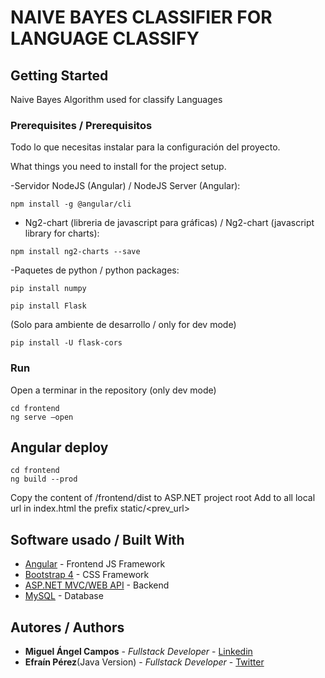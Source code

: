 # NAIVE BAYES CLASSIFIER FOR LANGUAGE CLASSIFY

## Getting Started  

Naive Bayes Algorithm used for classify Languages

### Prerequisites / Prerequisitos

Todo lo que necesitas instalar para la configuración del proyecto.

What things you need to install for the project setup.

-Servidor NodeJS (Angular) / NodeJS Server (Angular):

```
npm install -g @angular/cli
```
- Ng2-chart (libreria de javascript para gráficas) / Ng2-chart (javascript library for charts):
```
npm install ng2-charts --save
```
-Paquetes de python / python packages:

```
pip install numpy
```

```
pip install Flask
```
(Solo para ambiente de desarrollo / only for dev mode)
```
pip install -U flask-cors
```

###  Run
Open a terminar in the repository (only dev mode)
```
cd frontend 
ng serve –open
``` 
## Angular deploy
```
cd frontend 
ng build --prod
``` 
Copy the content of /frontend/dist to ASP.NET project root
Add to all local url in index.html the prefix static/<prev_url>

## Software usado / Built With
 
* [Angular](https://angular.io/) - Frontend JS Framework
* [Bootstrap 4](https://v4-alpha.getbootstrap.com/) - CSS Framework
* [ASP.NET MVC/WEB API](https://www.asp.net/) - Backend
* [MySQL](https://www.mysql.com/) - Database

## Autores / Authors

* **Miguel Ángel Campos** - *Fullstack Developer* - [Linkedin](www.linkedin.com/in/miguel-angelcampos) 
* **Efraín Pérez**(Java Version) - *Fullstack Developer* - [Twitter](www.linkedin.com/in/miguel-angelcampos)
